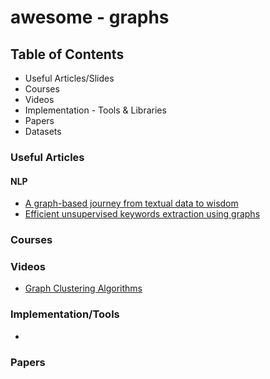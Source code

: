 # awesome - graphs 

## Table of Contents
- Useful Articles/Slides
- Courses
- Videos
- Implementation - Tools & Libraries
- Papers
- Datasets

### Useful Articles
#### NLP
- [A graph-based journey from textual data to wisdom](https://graphaware.com/neo4j/2017/10/03/efficient-unsupervised-topic-extraction-nlp-neo4j.html)
- [Efficient unsupervised keywords extraction using graphs](https://graphaware.com/neo4j/2017/10/03/efficient-unsupervised-topic-extraction-nlp-neo4j.html)

### Courses
### Videos
- [Graph Clustering Algorithms](https://www.youtube.com/watch?v=-Afa1WI3iug)
### Implementation/Tools
- 
### Papers
